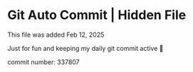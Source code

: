 # Git Auto Commit | Hidden File

This file was added Feb 12, 2025

Just for fun and keeping my daily git commit active 🤪

commit number: 337807
